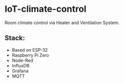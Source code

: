 # IoT-climate-control

Room climate control via Heater and Ventilation System. 

## Stack:

 * Based on ESP-32
 * Raspberry Pi Zero
 * Node-Red
 * InfluxDB
 * Grafana
 * MQTT